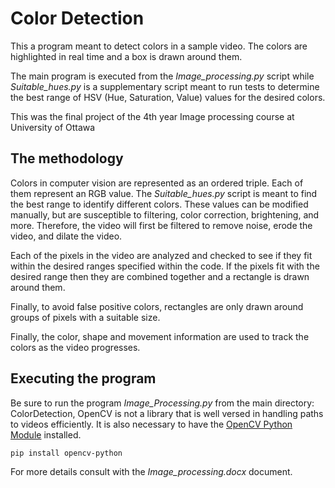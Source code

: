 # Color Detection

This a program meant to detect colors in a sample video. The colors are highlighted in real time and a box is drawn around them. 

The main program is executed from the *Image_processing.py* script while *Suitable_hues.py* is a supplementary script meant to run tests to determine the best range of HSV (Hue, Saturation, Value) values for the desired colors.

This was the final project of the 4th year Image processing course at University of Ottawa

## The methodology

Colors in computer vision are represented as an ordered triple. Each of them represent an RGB value. The *Suitable_hues.py* script is meant to find the best range to identify different colors. These values can be modified manually, but are susceptible to filtering, color correction, brightening, and more. Therefore, the video will first be filtered to remove noise, erode the video, and dilate the video.

Each of the pixels in the video are analyzed and checked to see if they fit within the desired ranges specified within the code. If the pixels fit with the desired range then they are combined together and a rectangle is drawn around them. 

Finally, to avoid false positive colors, rectangles are only drawn around groups of pixels with a suitable size.

Finally, the color, shape and movement information are used to track the colors as the video progresses. 

## Executing the program

Be sure to run the program *Image_Processing.py* from the main directory: ColorDetection, OpenCV is not a library that is well versed in handling paths to videos efficiently. It is also necessary to have the [OpenCV Python Module](https://docs.opencv.org/) installed.

```pip install opencv-python```

For more details consult with the *Image_processing.docx* document.  
